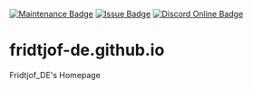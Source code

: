 [![Maintenance Badge](https://img.shields.io/maintenance/yes/2022?style=flat-square)]()
[![Issue Badge](https://img.shields.io/github/issues/Fridtjof-DE/fridtjof-de.github.io?style=flat-square)](https://github.com/Fridtjof-DE/fridtjof-de.github.io/issues)
[![Discord Online Badge](https://img.shields.io/discord/698210072899223642?style=flat-square)](https://discord.gg/fT6VJurHCT)
# fridtjof-de.github.io
Fridtjof_DE's Homepage
